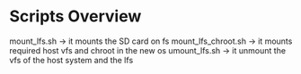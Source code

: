 # Scripts Overview

mount_lfs.sh -> it mounts the SD card on fs
mount_lfs_chroot.sh -> it mounts required host vfs and chroot in the new os
umount_lfs.sh -> it unmount the vfs of the host system and the lfs

